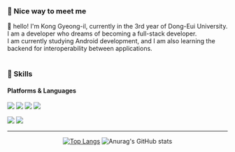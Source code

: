 ### 🙂 Nice way to meet me

<p>
  👋&nbsp;hello! I'm Kong Gyeong-il, currently in the 3rd year of Dong-Eui University.<br/>
  I am a developer who dreams of becoming a full-stack developer.<br/>
  I am currently studying Android development, and I am also learning the backend for interoperability between applications.<br/><br/>
</p>

### 💪 Skills
#### Platforms & Languages
<p>
  <img src="https://img.shields.io/badge/Android-3DDC84?style=flat&logo=Android&logoColor=white"/>
  <img src="https://img.shields.io/badge/Node.js-339933?style=flat&logo=Node.js&logoColor=white"/>
  <img src="https://img.shields.io/badge/Firebase-FFCA28?style=flat&logo=Firebase&logoColor=white"/>
  <img src="https://img.shields.io/badge/MongoDB-47A248?style=flat&logo=MongoDB&logoColor=white"/>
</p>

<p>
  <img src="https://img.shields.io/badge/Kotlin-7F52FF?style=flat&logo=Kotiln&logoColor=white"/>
  <img src="https://img.shields.io/badge/JavaScript-F7DF1E?style=flat&logo=JavaScript&logoColor=white"/>  
</p>

---
<div align='center'>
  
[![Top Langs](https://github-readme-stats.vercel.app/api/top-langs/?username=kyungil9&layout=compact)](https://github.com/anuraghazra/github-readme-stats)
![Anurag's GitHub stats](https://github-readme-stats.vercel.app/api?username=kyungil9&show_icons=true&theme=radical)

</div>  
